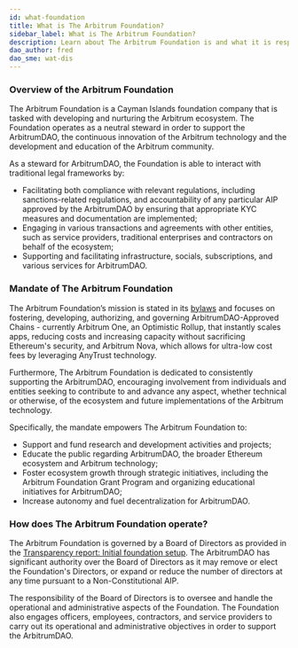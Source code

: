 ```yaml
---
id: what-foundation
title: What is The Arbitrum Foundation?
sidebar_label: What is The Arbitrum Foundation?
description: Learn about The Arbitrum Foundation is and what it is responsible for within the ecosystem
dao_author: fred
dao_sme: wat-dis
---
```


### Overview of the Arbitrum Foundation
The Arbitrum Foundation is a Cayman Islands foundation company that is tasked with developing and nurturing the Arbitrum ecosystem. The Foundation operates as a neutral steward in order to support the ArbitrumDAO, the continuous innovation of the Arbitrum technology and the development and education of the Arbitrum community.


As a steward for ArbitrumDAO, the Foundation is able to interact with traditional legal frameworks by:
 - Facilitating both compliance with relevant regulations, including sanctions-related regulations, and accountability of any particular AIP approved by the ArbitrumDAO by ensuring that appropriate KYC measures and documentation are implemented;
 - Engaging in various transactions and agreements with other entities, such as service providers, traditional enterprises and contractors on behalf of the ecosystem;
 - Supporting and facilitating infrastructure, socials, subscriptions, and various services for ArbitrumDAO.


### Mandate of The Arbitrum Foundation
The Arbitrum Foundation’s mission is stated in its  [bylaws](../assets/The%20Arbitrum%20Foundation%20Bylaws%2020%20July%202023.pdf) and focuses on fostering, developing, authorizing, and governing ArbitrumDAO-Approved Chains - currently Arbitrum One, an Optimistic Rollup, that instantly scales apps, reducing costs and increasing capacity without sacrificing Ethereum's security, and Arbitrum Nova, which allows for ultra-low cost fees by leveraging AnyTrust technology.


Furthermore, The Arbitrum Foundation is dedicated to consistently supporting the ArbitrumDAO, encouraging involvement from individuals and entities seeking to contribute to and advance any aspect, whether technical or otherwise, of the ecosystem and future implementations of the Arbitrum technology. 


Specifically, the mandate empowers The Arbitrum Foundation to:
 - Support and fund research and development activities and projects;
 - Educate the public regarding ArbitrumDAO, the broader Ethereum ecosystem and Arbitrum technology;
 - Foster ecosystem growth through strategic initiatives, including the Arbitrum Foundation Grant Program and organizing educational initiatives for ArbitrumDAO;
 - Increase autonomy and fuel decentralization for ArbitrumDAO.


### How does The Arbitrum Foundation operate?
The Arbitrum Foundation is governed by a Board of Directors as provided in the [Transparency report: Initial foundation setup](../docs/foundational-documents/transparency-report-initial-foundation-setup.md). The ArbitrumDAO has significant authority over the Board of Directors as it may remove or elect the Foundation's Directors, or expand or reduce the number of directors at any time pursuant to a Non-Constitutional AIP.


The responsibility of the Board of Directors is to oversee and handle the operational and administrative aspects of the Foundation. The Foundation also engages officers, employees, contractors, and service providers to carry out its operational and administrative objectives in order to support the ArbitrumDAO.
